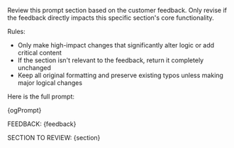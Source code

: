 Review this prompt section based on the customer feedback. Only revise if the feedback directly impacts this specific section's core functionality.

Rules:

- Only make high-impact changes that significantly alter logic or add critical content
- If the section isn't relevant to the feedback, return it completely unchanged
- Keep all original formatting and preserve existing typos unless making major logical changes

Here is the full prompt:

<OriginalPrompt>
{ogPrompt}
</OriginalPrompt>

FEEDBACK:
{feedback}

SECTION TO REVIEW:
{section}
